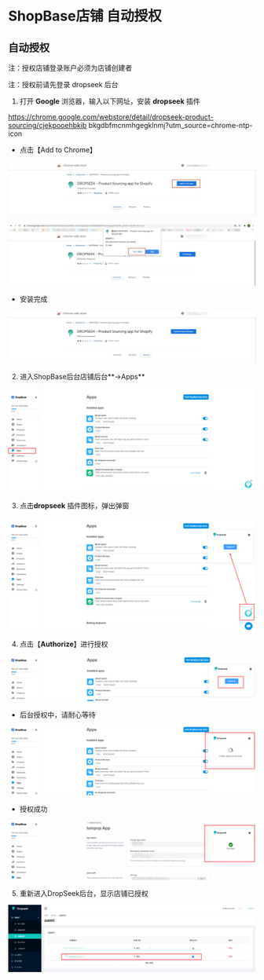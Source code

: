 # ShopBase店铺 自动授权

## **自动授权**

注：授权店铺登录账户必须为店铺创建者

注：授权前请先登录 dropseek 后台

1. 打开 **Google** 浏览器，输入以下网址，安装 **dropseek** 插件

https://chrome.google.com/webstore/detail/dropseek-product-sourcing/cjekpooehbkib bkgdbfmcnmhgegklnmj?utm\_source=chrome-ntp-icon

* 点击【Add to Chrome】

![](../.gitbook/assets/0%20%282%29.jpeg)

![](../.gitbook/assets/1%20%282%29.jpeg)

* 安装完成

![](../.gitbook/assets/2%20%281%29.jpeg)

2. 进入ShopBase后台店铺后台**-&gt;Apps**

![](../.gitbook/assets/3%20%283%29.png)

3. 点击**dropseek** 插件图标，弹出弹窗

![](../.gitbook/assets/4%20%282%29.png)

4. 点击【**Authorize**】进行授权

![](../.gitbook/assets/5%20%282%29.png)

* 后台授权中，请耐心等待

![](../.gitbook/assets/6%20%282%29.png)

* 授权成功

![](../.gitbook/assets/success_auto.png)

5. 重新进入DropSeek后台，显示店铺已授权

![&#x5E97;&#x94FA;&#x7ED1;&#x5B9A;&#x6210;&#x529F;](../.gitbook/assets/8%20%281%29.png)

